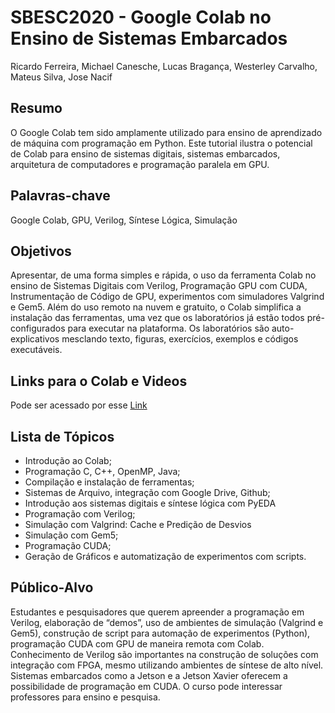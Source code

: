 # SBESC2020 - Google Colab no Ensino de Sistemas Embarcados

Ricardo Ferreira, Michael Canesche, Lucas Bragança, Westerley Carvalho, Mateus Silva, Jose Nacif

## Resumo

O Google Colab tem sido amplamente utilizado para ensino de aprendizado de máquina com programação em Python. Este tutorial ilustra o potencial de Colab para ensino de sistemas digitais, sistemas embarcados, arquitetura de computadores e programação paralela em GPU. 


## Palavras-chave

Google Colab, GPU, Verilog, Síntese Lógica, Simulação

## Objetivos

Apresentar, de uma forma simples e rápida, o uso da ferramenta Colab no ensino de Sistemas Digitais com Verilog, Programação GPU com CUDA, Instrumentação de Código de GPU, experimentos com simuladores Valgrind e Gem5. Além do uso remoto na nuvem e gratuito, o Colab simplifica a instalação das ferramentas, uma vez que os laboratórios já estão todos pré-configurados para executar na plataforma. Os laboratórios são auto-explicativos mesclando texto, figuras, exercícios, exemplos e códigos executáveis.

## Links para o Colab e Videos

Pode ser acessado por esse [Link](https://github.com/lesc-ufv/sbesc2020/tree/main/links)

## Lista de Tópicos

 - Introdução ao Colab;
 - Programação C, C++, OpenMP, Java;
 - Compilação e instalação de ferramentas;
 - Sistemas de Arquivo, integração com Google Drive, Github;
 - Introdução aos sistemas digitais e síntese lógica com PyEDA
 - Programação com Verilog;
 - Simulação com Valgrind: Cache e Predição de Desvios
 - Simulação com Gem5;
 - Programação CUDA;
 - Geração de Gráficos e automatização de experimentos com scripts.

## Público-Alvo

Estudantes e pesquisadores que querem apreender a programação em Verilog, elaboração de “demos”, uso de ambientes de simulação (Valgrind e Gem5), construção de script para automação de experimentos (Python), programação CUDA com GPU de maneira remota com Colab.  Conhecimento de Verilog são importantes na construção de soluções com integração com FPGA, mesmo utilizando ambientes de síntese de alto nível. Sistemas embarcados como a Jetson e a Jetson Xavier oferecem a possibilidade de programação em CUDA. O curso pode interessar professores para ensino e pesquisa.

